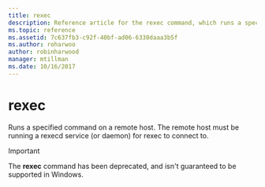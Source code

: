```yaml
---
title: rexec
description: Reference article for the rexec command, which runs a specified command on a remote host. This command has been deprecated and isn't guaranteed to be supported in future releases of Windows.
ms.topic: reference
ms.assetid: 7c637fb3-c92f-40bf-ad06-6330daaa3b5f
ms.author: roharwoo
author: robinharwood
manager: mtillman
ms.date: 10/16/2017
---
```


# rexec

Runs a specified command on a remote host. The remote host must be running a rexecd service (or daemon) for rexec to connect to.

> [!IMPORTANT]
> The **rexec** command has been deprecated, and isn't guaranteed to be supported in Windows.
